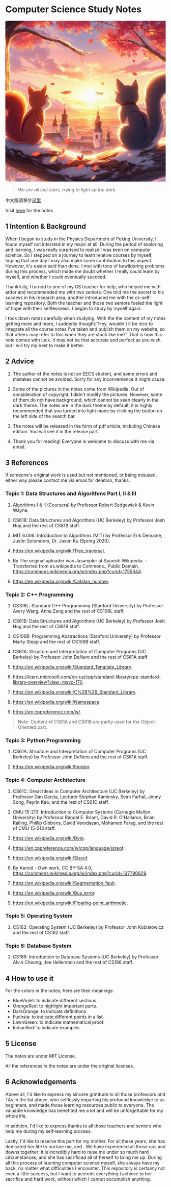 # Computer Science Study Notes

![Favicon](photo.png)

> *We are all lost stars, trying to light up the dark.*

中文版请移步[这里](README_zh_CN.md)

Visit [here](https://csstudy.pages.dev/) for the notes

## 1 Intention & Background

When I began to study in the Physics Department of Peking University, I found myself not intersted in my major at all. During the period of exploring and learning, I was really surprised to realize I was keen on computer science. So I stepped on a journey to learn relative courses by myself, hoping that one day I may also make some contribution to this aspect. However, it's easier said than done. I met with tons of bewildering problems during this process, which made me doubt whether I really could learn by myself, and whether I could eventually succeed.

Thankfully, I turned to one of my CS teacher for help, who helped me with ardor and recommended me with two seniors. One told me the secret to his success in his research area; another introduced me with the cs-self-learning repository. Both the teacher and those two seniors fueled the light of hope with their selflessness. I began to study by myself again.

I took down notes carefully when studying. With the the content of my notes getting more and more, I suddenly thought:"Hey, wouldn't it be nice to integrate all the course notes I've taken and publish them on my website, so that others may refer to this when they are stuck like me?" That is how this note comes with luck. It may not be that accurate and perfect as you wish, but I will try my best to make it better.

## 2 Advice

1. The author of the notes is not an EECS student, and some errors and mistakes cannot be avoided. Sorry for any inconvenience it might cause.

2. Some of the pictures in the notes come from Wikipedia. Out of consideration of copyright, I didn't modify the pictures. However, some of them do not have background, which cannot be seen clearly in the dark theme. The notes are in the dark theme by default; it is highly recommended that you turned into light mode by clicking the button on the left side of the search bar.

3. The notes will be released in the form of pdf article, including Chinese edition. You will see it in the release part.

4. Thank you for reading! Everyone is welcome to discuss with me via email.

## 3 References

If someone's original work is used but not mentioned, or being misused, either way please contact me via email for deletion, thanks.

### Topic 1: Data Structures and Algorithms Part &#8544;, &#8545; & &#8546;

1. Algorithms &#8544; & &#8545; (Coursera) by Professor Robert Sedgewick & Kevin Wayne.

2. CS61B: Data Structures and Algorithms (UC Berkeley) by Professor Josh Hug and the rest of CS61B staff.

3. MIT 6.006: Introduction to Algorithms (MIT) by Professor Erik Demaine,  Justin Solomonm, Dr. Jason Ku (Spring 2020).

4. <https://en.wikipedia.org/wiki/Tree_traversal>.

5. By The original uploader was Jasampler at Spanish Wikipedia. - Transferred from es.wikipedia to Commons., Public Domain, <https://commons.wikimedia.org/w/index.php?curid=1755344>.

6. <https://en.wikipedia.org/wiki/Catalan_number>.

### Topic 2: C++ Programming

1. CS106L: Standard C++ Programming (Stanford University) by Professor Avery Wang, Anna Zeng and the rest of CS106L staff.

2. CS61B: Data Structures and Algorithms (UC Berkeley) by Professor Josh Hug and the rest of CS61B staff.

3. CS106B: Programming Abstractions (Stanford University) by Professor Marty Stepp and the rest of CS106B staff.

4. CS61A: Structure and Interpretation of Computer Programs (UC Berkeley) by Professor John DeNero and the rest of CS61A staff.

5. <https://en.wikipedia.org/wiki/Standard_Template_Library>.

6. <https://learn.microsoft.com/en-us/cpp/standard-library/cpp-standard-library-overview?view=msvc-170>.

7. <https://en.wikipedia.org/wiki/C%2B%2B_Standard_Library>.

8. <https://en.wikipedia.org/wiki/Namespace>.

9. <https://en.cppreference.com/w/>.

> Note: Content of CS61A and CS61B are partly used for the Object-Oriented part.

### Topic 3: Python Programming

1. CS61A: Structure and Interpretation of Computer Programs (UC Berkeley) by Professor John DeNero and the rest of CS61A staff.

2. <https://en.wikipedia.org/wiki/Iterator>.

### Topic 4: Computer Architecture

1. CS61C: Great Ideas in Computer Architecture (UC Berkeley) by Professor Dan Garcia, Lecturer Stephan Kaminsky, Sean Farhat, Jenny Song, Peyrin Kao, and the rest of CS61C staff.

2. CMU 15-213: Introduction to Computer Systems (Carnegie Mellon University) by Professor Randal E. Briant, David R. O'Hallaron, Brian Railing, Phillip Gibbons, David Varodayan, Mohamed Farag, and the rest of CMU 15-213 staff.

3. <https://en.wikipedia.org/wiki/Byte>.

4. <https://en.cppreference.com/w/cpp/language/sizeof>.

5. <https://en.wikipedia.org/wiki/Sizeof>.

6. By Aeroid - Own work, CC BY-SA 4.0, https://commons.wikimedia.org/w/index.php?curid=137790829.

7. <https://en.wikipedia.org/wiki/Segmentation_fault>.

8. <https://en.wikipedia.org/wiki/Bus_error>.

9. <https://en.wikipedia.org/wiki/Floating-point_arithmetic>.

### Topic 5: Operating System

1. CS162: Operating System (UC Berkeley) by Professor John Kubiatowicz and the rest of CS162 staff.

### Topic 6: Database System

1. CS186: Introduction to Database Systems (UC Berkeley) by Professor Alvin Cheung, Joe Hellerstein and the rest of CS186 staff.

## 4 How to use it

For the colors in the notes, here are their meanings:

* BlueViolet: to indicate different sections.
* OrangeRed: to highlight important parts.
* DarkOrange: to indicate definitions.
* Fuchsia: to indicate different points in a list.
* LawnGreen: to indicate mathematical proof.
* IndianRed: to indicate examples.

## 5 License

The notes are under MIT License.

All the references in the notes are under the original licenses.

## 6 Acknowledgements

Above all, I'd like to express my sincere gratitude to all those professors and TAs in the list above, who selflessly imparting his profound knowledge to us beginners, and made those learning resources public to everyone. The valuable knowledge has benefited me a lot and will be unforgettable for my whole life.

In addition, I'd like to express thanks to all those teachers and seniors who help me during my self-learning process.

Lastly, I'd like to reserve this part for my mother. For all these years, she has dedicated her life to nurture me, and . We have experiencd all those ups and downs together; it is incredibly hard to raise me under so much hard circumstances, and she has sacrificed all of herself to bring me up. During all this process of learning computer science myself, she always have my back, no matter what difficullties I encounter. This repository is certainly not even a little success, but I want to accredit everything I achieve to her sacrifice and hard work, without which I cannot accomplish anything.

